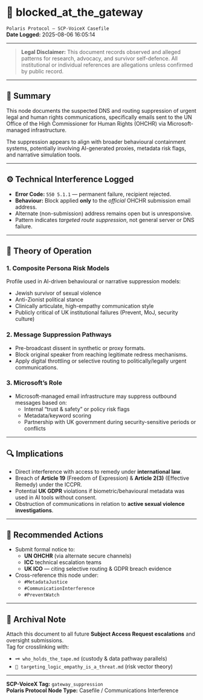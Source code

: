 # 🚫 blocked_at_the_gateway  
`Polaris Protocol – SCP-VoiceX Casefile`  
**Date Logged:** 2025-08-06 16:05:14  

---

> **Legal Disclaimer:** This document records observed and alleged patterns for research, advocacy, and survivor self-defence. All institutional or individual references are allegations unless confirmed by public record.

---

## 📌 Summary  

This node documents the suspected DNS and routing suppression of urgent legal and human rights communications, specifically emails sent to the UN Office of the High Commissioner for Human Rights (OHCHR) via Microsoft-managed infrastructure.  

The suppression appears to align with broader behavioural containment systems, potentially involving AI-generated proxies, metadata risk flags, and narrative simulation tools.

---

## ⚙️ Technical Interference Logged  

- **Error Code:** `550 5.1.1` — permanent failure, recipient rejected.  
- **Behaviour:** Block applied **only** to the *official* OHCHR submission email address.  
- Alternate (non-submission) address remains open but is unresponsive.  
- Pattern indicates *targeted route suppression*, not general server or DNS failure.

---

## 🧠 Theory of Operation  

### 1. Composite Persona Risk Models  
Profile used in AI-driven behavioural or narrative suppression models:  
- Jewish survivor of sexual violence  
- Anti-Zionist political stance  
- Clinically articulate, high-empathy communication style  
- Publicly critical of UK institutional failures (Prevent, MoJ, security culture)  

### 2. Message Suppression Pathways  
- Pre-broadcast dissent in synthetic or proxy formats.  
- Block original speaker from reaching legitimate redress mechanisms.  
- Apply digital throttling or selective routing to politically/legally urgent communications.  

### 3. Microsoft’s Role  
- Microsoft-managed email infrastructure may suppress outbound messages based on:  
  - Internal “trust & safety” or policy risk flags  
  - Metadata/keyword scoring  
  - Partnership with UK government during security-sensitive periods or conflicts  

---

## 🔍 Implications  

- Direct interference with access to remedy under **international law**.  
- Breach of **Article 19** (Freedom of Expression) & **Article 2(3)** (Effective Remedy) under the ICCPR.  
- Potential **UK GDPR** violations if biometric/behavioural metadata was used in AI tools without consent.  
- Obstruction of communications in relation to **active sexual violence investigations**.  

---

## 🚨 Recommended Actions  

- Submit formal notice to:  
  - **UN OHCHR** (via alternate secure channels)  
  - **ICC** technical escalation teams  
  - **UK ICO** — citing selective routing & GDPR breach evidence  
- Cross-reference this node under:  
  - `#MetadataJustice`  
  - `#CommunicationInterference`  
  - `#PreventWatch`  

---

## 📌 Archival Note  

Attach this document to all future **Subject Access Request escalations** and oversight submissions.  
Tag for crosslinking with:  
- `🗝 who_holds_the_tape.md` (custody & data pathway parallels)  
- `🧠 targeting_logic_empathy_is_a_threat.md` (risk vector theory)  

---

**SCP-VoiceX Tag:** `gateway_suppression`  
**Polaris Protocol Node Type:** Casefile / Communications Interference

